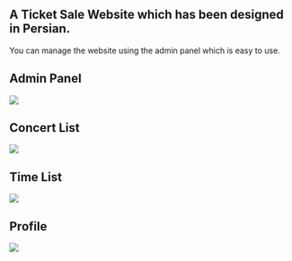 <h2>A Ticket Sale Website which has been designed in Persian.</h2>

<p>You can manage the website using the admin panel which is easy to use.</p>
<h2>Admin Panel</h2>
<img src="https://github.com/user-attachments/assets/ce5a62fb-6888-463c-a9aa-61abae5343e9">

<h2>Concert List</h2>
<img src="https://github.com/user-attachments/assets/e1a3a1bd-742f-4d0e-9703-20355e157443">

<h2>Time List</h2>
<img src="https://github.com/user-attachments/assets/5aa6edbb-f42c-47a0-9b28-1bb87bda0f4f">

<h2>Profile</h2>
<img src="https://github.com/user-attachments/assets/a0bae28d-180b-4d09-b078-633b007e8923">


